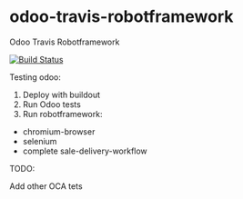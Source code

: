 # odoo-travis-robotframework
Odoo Travis Robotframework 

[![Build Status](https://travis-ci.org/kmee/odoo-travis-robotframework.svg?branch=master)](https://travis-ci.org/kmee/odoo-travis-robotframework)

Testing odoo:

1. Deploy with buildout
2. Run Odoo tests
3. Run robotframework:
 - chromium-browser
 - selenium
 - complete sale-delivery-workflow


TODO:

Add other OCA tets
